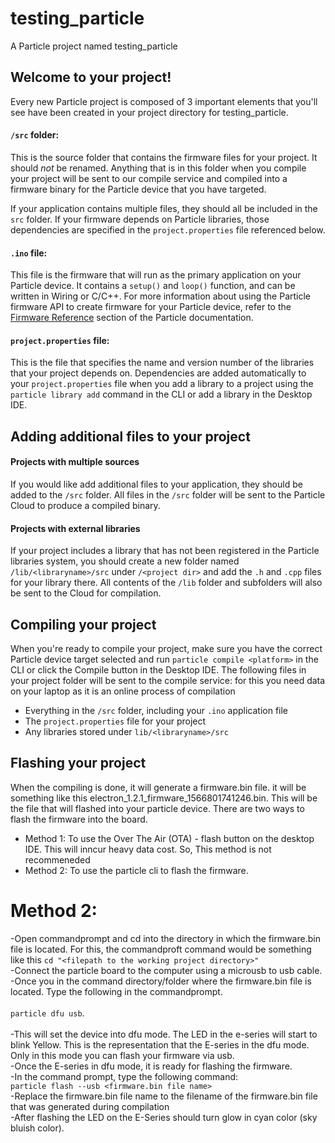 # testing_particle

A Particle project named testing_particle

## Welcome to your project!

Every new Particle project is composed of 3 important elements that you'll see have been created in your project directory for testing_particle.

#### ```/src``` folder:  
This is the source folder that contains the firmware files for your project. It should *not* be renamed. 
Anything that is in this folder when you compile your project will be sent to our compile service and compiled into a firmware binary for the Particle device that you have targeted.

If your application contains multiple files, they should all be included in the `src` folder. If your firmware depends on Particle libraries, those dependencies are specified in the `project.properties` file referenced below.

#### ```.ino``` file:
This file is the firmware that will run as the primary application on your Particle device. It contains a `setup()` and `loop()` function, and can be written in Wiring or C/C++. For more information about using the Particle firmware API to create firmware for your Particle device, refer to the [Firmware Reference](https://docs.particle.io/reference/firmware/) section of the Particle documentation.

#### ```project.properties``` file:  
This is the file that specifies the name and version number of the libraries that your project depends on. Dependencies are added automatically to your `project.properties` file when you add a library to a project using the `particle library add` command in the CLI or add a library in the Desktop IDE.

## Adding additional files to your project

#### Projects with multiple sources
If you would like add additional files to your application, they should be added to the `/src` folder. All files in the `/src` folder will be sent to the Particle Cloud to produce a compiled binary.

#### Projects with external libraries
If your project includes a library that has not been registered in the Particle libraries system, you should create a new folder named `/lib/<libraryname>/src` under `/<project dir>` and add the `.h` and `.cpp` files for your library there. All contents of the `/lib` folder and subfolders will also be sent to the Cloud for compilation.

## Compiling your project

When you're ready to compile your project, make sure you have the correct Particle device target selected and run `particle compile <platform>` in the CLI or click the Compile button in the Desktop IDE. The following files in your project folder will be sent to the compile service:
for this you need data on your laptop as it is an online process of compilation
- Everything in the `/src` folder, including your `.ino` application file
- The `project.properties` file for your project
- Any libraries stored under `lib/<libraryname>/src`

## Flashing your project

When the compiling is done, it will generate a firmware.bin file. it will be something like this electron_1.2.1_firmware_1566801741246.bin. This will be the file that will flashed into your particle device. There are two ways to flash the firmware into the board.
- Method 1: To use the Over The Air (OTA) - flash button on the desktop IDE. This will inncur heavy data cost. So, This method is not recommeneded
- Method 2: To use the particle cli to flash the firmware.

# Method 2: 
-Open commandprompt and cd into the directory in which the firmware.bin file is located. For this, the commandproft command would be something like this 
	      ```cd "<filepath to the working project directory>" ```   
-Connect the particle board to the computer using a microusb to usb cable.   
-Once you in the command directory/folder where the firmware.bin file is located. Type the following in the commandprompt.  
              <br> <t>```particle dfu usb```</t>.</br>  
-This will set the device into dfu mode. The LED in the e-series will start to blink Yellow. This is the representation that the E-series in the dfu mode. Only in this mode you can flash your firmware via usb.  
-Once the E-series in dfu mode, it is ready for flashing the firmware.  
-In the command prompt, type the following command:  
	```particle flash --usb <firmware.bin file name>```   
-Replace the firmware.bin file name to the filename of the firmware.bin file that was generated during compilation   
-After flashing the LED on the E-Series should turn glow in cyan color (sky bluish color).


	